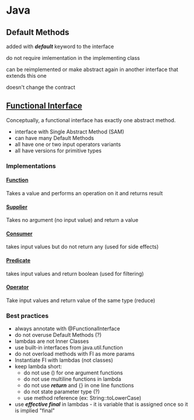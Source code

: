 # Java

## Default Methods

added with _**default**_ keyword to the interface

do not require imlementation in the implementing class

can be reimplemented or make abstract again in another interface that extends this one

doesn't change the contract

## [Functional Interface](https://docs.oracle.com/javase/8/docs/api/java/util/function/package-summary.html)

Conceptually, a functional interface has exactly one abstract method.

* interface with Single Abstract Method \(SAM\)
* can have many Default Methods
* all have one or two input operators variants
* all have versions for primitive types

### Implementations

#### [Function](https://docs.oracle.com/javase/8/docs/api/java/util/function/Function.html)

Takes a value and performs an operation on it and returns result

#### [Supplier](https://docs.oracle.com/javase/8/docs/api/java/util/function/Supplier.html)

Takes no argument \(no input value\) and return a value

#### [Consumer](https://docs.oracle.com/javase/8/docs/api/java/util/function/Consumer.html)

takes input values but do not return any \(used for side effects\)

#### [Predicate](https://docs.oracle.com/javase/8/docs/api/java/util/function/Predicate.html)

takes input values and return boolean \(used for filtering\)

#### [Operator](https://docs.oracle.com/javase/8/docs/api/java/util/function/BinaryOperator.html)

Take input values and return value of the same type \(reduce\)

### Best practices

* always annotate with @FunctionalInterface
* do not overuse Default Methods \(?\)
* lambdas are not Inner Classes
* use built-in interfaces from java.util.function
* do not overload methods with FI as more params
* Instantiate FI with lambdas \(not classes\)
* keep lambda short:
  * do not use \(\) for one argument functions
  * do not use multiline functions in lambda
  * do not use _**return**_ and {} in one line functions
  * do not state parameter type \(?\)
  * use method reference \(ex: String::toLowerCase\)
* use _**effective final**_ in lambdas - it is variable that is assigned once so it is implied "final"

